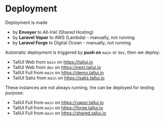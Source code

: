 # Deployment

Deployment is made 

- by **Envoyer** to All-Inkl (Shared Hosting)
- by **Laravel Vapor** to AWS (Lambda) - manually, not running
- by **Laravel Forge** to Digital Ocean - manually, not running

Automatic deployment is triggered by **push on** ```main``` or ```dev```, then we deploy:

-  TallUI Web from ```main``` on https://tallui.io
-  TallUI Web from ```dev``` on https://next.tallui.io
- TallUI Full from ```main``` on https://demo.tallui.io
- TallUI Satis from ```main``` on https://satis.tallui.io

These instances are not always running, the can be deployed for testing purpose:

-  TallUI Full from ```main``` on https://vapor.tallui.io
-  TallUI Full from ```main``` on https://forge.tallui.io
-  TallUI Full from ```main``` on https://shared.tallui.io
